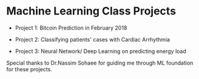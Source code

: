 # Machine Learning Class Projects

- Project 1: Bitcoin Prediction in February 2018  

- Project 2: Classifying patients' cases with Cardiac Arrhythmia

- Project 3: Neural Network/ Deep Learning on predicting energy load

Special thanks to Dr.Nassim Sohaee for guiding me through ML foundation for these projects.
